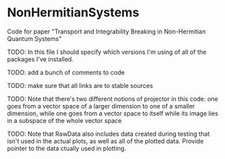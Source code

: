 # NonHermitianSystems
Code for paper "Transport and Integrability Breaking in Non-Hermitian Quantum Systems"

TODO: In this file I should specify which versions I'm using of all of the packages I've installed.

TODO: add a bunch of comments to code

TODO: make sure that all links are to stable sources

TODO: Note that there's two different notions of projector in this code: one goes from a vector space of a larger dimension to one of a smaller dimension, while one goes from a vector space to itself while its image lies in a subspace of the whole vector space

TODO: Note that RawData also includes data created during testing that isn't used in the actual plots, as well as all of the plotted data. Provide pointer to the data ctually used in plotting.
